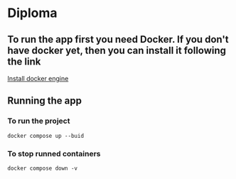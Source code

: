 # Diploma

## To run the app first you need Docker. If you don't have docker yet, then you can install it following the link

[Install docker engine](https://docs.docker.com/engine/)

## Running the app

### To run the project

`docker compose up --buid`

### To stop runned containers 

`docker compose down -v`

